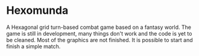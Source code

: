 # Hexomunda
A Hexagonal grid turn-based combat game based on a fantasy world.
The game is still in development, many things don't work and the code is yet to be cleaned. 
Most of the graphics are not finished.
It is possible to start and finish a simple match.
